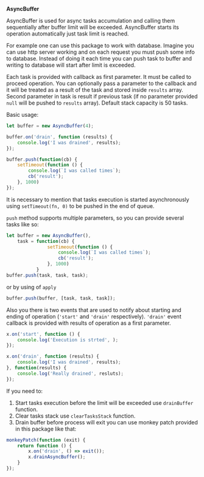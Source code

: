 **AsyncBuffer** 

AsyncBuffer is used for async tasks accumulation and calling them sequentially after buffer limit will be exceeded.
AsyncBuffer starts its operation automatically just task limit is reached.

For example one can use this package to work with database.
Imagine you can use http server working and on each request you must push some info to database.
Instead of doing it each time you can push task to buffer and writing to database will start after limit is exceeded.

Each task is provided with callback as first parameter. It must be called to proceed operation.
You can optionally pass a parameter to the callback and it will be treated as a result of the task and stored inside `results` array.
Second parameter in task is result if previous task (if no parameter provided `null` will be pushed to `results` array).
Default stack capacity is 50 tasks.

Basic usage:
```javascript
let buffer = new AsyncBuffer(4);

buffer.on('drain', function (results) {
    console.log('I was drained', results);
});

buffer.push(function(cb) {
    setTimeout(function () {
        console.log(`I was called times`);
        cb('result');
    }, 1000)
});
```

It is necessary to mention that tasks execution is started asynchronously using `setTimeout(fn, 0)` to be pushed in the end of queue. 

`push` method supports multiple parameters, so you can provide several tasks like so:
```javascript
let buffer = new AsyncBuffer(),
    task = function(cb) {
               setTimeout(function () {
                   console.log(`I was called times`);
                   cb('result');
               }, 1000)
           }
buffer.push(task, task, task);
```

or by using of `apply`
```javascript
buffer.push(buffer, [task, task, task]);
```

Also you there is two events that are used to notify about starting and ending of operation (`'start'` and `'drain'` respectively).
`'drain'` event callback is provided with results of operation as a first parameter.
```javascript
x.on('start', function () {
    console.log('Execution is strted', );
});

x.on('drain', function (results) {
    console.log('I was drained', results);
}, function(results) {
    console.log('Really drained', resluts);
});
```

If you need to:

1. Start tasks execution before the limit will be exceeded use `drainBuffer` function.
2. Clear tasks stack use `clearTasksStack` function.
3. Drain buffer before process will exit you can use monkey patch provided in this package like that:
```javascript
monkeyPatch(function (exit) {
    return function () {
        x.on('drain', () => exit());
        x.drainAsyncBuffer();
    }
});
```